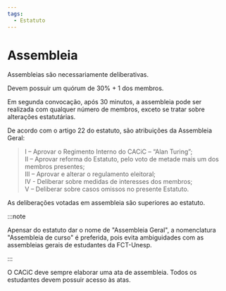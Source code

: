 ```yaml
---
tags:
  - Estatuto
---
```


# Assembleia

Assembleias são necessariamente deliberativas.

Devem possuir um quórum de 30% + 1 dos membros.

Em segunda convocação, após 30 minutos, a assembleia pode ser realizada com qualquer número de membros, exceto se tratar sobre alterações estatutárias.

De acordo com o artigo 22 do estatuto, são atribuições da Assembleia Geral:

> I – Aprovar o Regimento Interno do CACiC – “Alan Turing”​;  
> II – Aprovar reforma do Estatuto, pelo voto de metade mais um dos membros presentes;  
> III – Aprovar e alterar o regulamento eleitoral;  
> IV - Deliberar sobre medidas de interesses dos membros;  
> V – Deliberar sobre casos omissos no presente Estatuto.

As deliberações votadas em assembleia são superiores ao estatuto.

:::note

Apensar do estatuto dar o nome de "Assembleia Geral", a nomenclatura "Assembleia de curso" é preferida, pois evita ambiguidades com as assembleias gerais de estudantes da FCT-Unesp.

:::

O CACiC deve sempre elaborar uma ata de assembleia. Todos os estudantes devem possuir acesso às atas.
